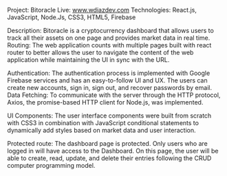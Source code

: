 Project: Bitoracle
Live: www.wdiazdev.com
Technologies: React.js, JavaScript, Node.Js, CSS3, HTML5, Firebase

Description: Bitoracle is a cryptocurrency dashboard that allows users to 
track all their assets on one page and provides market data in real time.
Routing: The web application counts with multiple pages built with react 
router to better allows the user to navigate the content of the web 
application while maintaining the UI in sync with the URL.

Authentication: The authentication process is implemented with Google 
Firebase services and has an easy-to-follow UI and UX. The users can 
create new accounts, sign in, sign out, and recover passwords by email.
Data Fetching: To communicate with the server through the HTTP protocol, 
Axios, the promise-based HTTP client for Node.js, was implemented.

UI Components: The user interface components were built from scratch 
with CSS3 in combination with JavaScript conditional statements to 
dynamically add styles based on market data and user interaction.

Protected route: The dashboard page is protected. Only users who are 
logged in will have access to the Dashboard. On this page, the user will 
be able to create, read, update, and delete their entries following the 
CRUD computer programming model.
